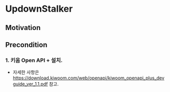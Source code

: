 # UpdownStalker


## Motivation


## Precondition
   
  
### 1. 키움 Open API + 설치. 
* 자세한 사항은 https://download.kiwoom.com/web/openapi/kiwoom_openapi_plus_devguide_ver_1.1.pdf 참고. 
